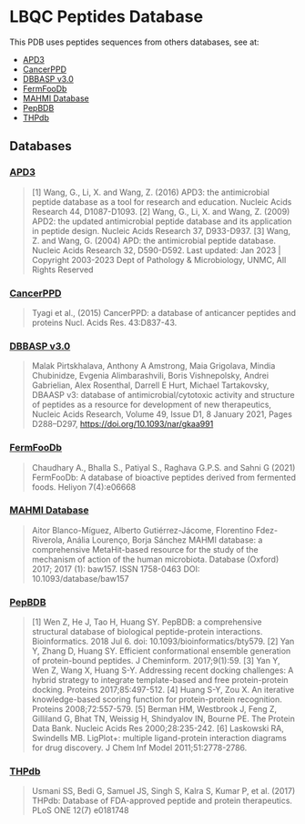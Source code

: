 # LBQC Peptides Database

This PDB uses peptides sequences from others databases, see at:

* [APD3](https://aps.unmc.edu)
* [CancerPPD](https://webs.iiitd.edu.in/raghava/cancerppd/index.php)
* [DBBASP v3.0](https://dbaasp.org/home)
* [FermFooDb](https://webs.iiitd.edu.in/raghava/fermfoodb/)
* [MAHMI Database](https://www.sing-group.org/mahmi/index.php)
* [PepBDB](http://huanglab.phys.hust.edu.cn/pepbdb/)
* [THPdb](https://webs.iiitd.edu.in/raghava/thpdb/index.html)

## Databases

### [APD3](https://aps.unmc.edu)

> [1] Wang, G., Li, X. and Wang, Z. (2016) APD3: the antimicrobial peptide database as a tool for research and education. Nucleic Acids Research 44, D1087-D1093.
> [2] Wang, G., Li, X. and Wang, Z. (2009) APD2: the updated antimicrobial peptide database and its application in peptide design. Nucleic Acids Research 37, D933-D937.
> [3] Wang, Z. and Wang, G. (2004) APD: the antimicrobial peptide database. Nucleic Acids Research 32, D590-D592.
> Last updated: Jan 2023 | Copyright 2003-2023 Dept of Pathology & Microbiology, UNMC, All Rights Reserved

### [CancerPPD](https://webs.iiitd.edu.in/raghava/cancerppd/index.php)

> Tyagi et al., (2015) CancerPPD: a database of anticancer peptides and proteins
> Nucl. Acids Res. 43:D837-43.

### [DBBASP v3.0](https://dbaasp.org/home)

> Malak Pirtskhalava, Anthony A Amstrong, Maia Grigolava, Mindia Chubinidze, Evgenia Alimbarashvili, Boris Vishnepolsky, Andrei Gabrielian, Alex Rosenthal, Darrell E Hurt, Michael Tartakovsky, DBAASP v3: database of antimicrobial/cytotoxic activity and structure of peptides as a resource for development of new therapeutics, Nucleic Acids Research, Volume 49, Issue D1, 8 January 2021, Pages D288–D297, <https://doi.org/10.1093/nar/gkaa991>

### [FermFooDb](https://webs.iiitd.edu.in/raghava/fermfoodb/)

> Chaudhary A., Bhalla S., Patiyal S., Raghava G.P.S. and Sahni G (2021)
> FermFooDb: A database of bioactive peptides derived from fermented foods.
> Heliyon 7(4):e06668

### [MAHMI Database](https://www.sing-group.org/mahmi/index.php)

> Aitor Blanco-Míguez, Alberto Gutiérrez-Jácome, Florentino Fdez-Riverola, Anália Lourenço, Borja Sánchez
> MAHMI database: a comprehensive MetaHit-based resource for the study of the mechanism of action of the human microbiota.
> Database (Oxford) 2017; 2017 (1): baw157. ISSN 1758-0463
> DOI: 10.1093/database/baw157

### [PepBDB](http://huanglab.phys.hust.edu.cn/pepbdb/)

> [1] Wen Z, He J, Tao H, Huang SY. PepBDB: a comprehensive structural database of biological peptide-protein interactions. Bioinformatics. 2018 Jul 6. doi: 10.1093/bioinformatics/bty579.
> [2] Yan Y, Zhang D, Huang SY. Efficient conformational ensemble generation of protein-bound peptides. J Cheminform. 2017;9(1):59.
> [3] Yan Y, Wen Z, Wang X, Huang S-Y. Addressing recent docking challenges: A hybrid strategy to integrate template-based and free protein-protein docking. Proteins 2017;85:497-512.
> [4] Huang S-Y, Zou X. An iterative knowledge-based scoring function for protein-protein recognition. Proteins 2008;72:557-579.
> [5] Berman HM, Westbrook J, Feng Z, Gilliland G, Bhat TN, Weissig H, Shindyalov IN, Bourne PE. The Protein Data Bank. Nucleic Acids Res 2000;28:235-242.
> [6] Laskowski RA, Swindells MB. LigPlot+: multiple ligand-protein interaction diagrams for drug discovery. J Chem Inf Model 2011;51:2778-2786.

### [THPdb](https://webs.iiitd.edu.in/raghava/thpdb/index.html)

>  Usmani SS, Bedi G, Samuel JS, Singh S, Kalra S, Kumar P, et al. (2017) THPdb: Database of FDA-approved peptide and protein therapeutics. PLoS ONE 12(7) e0181748

